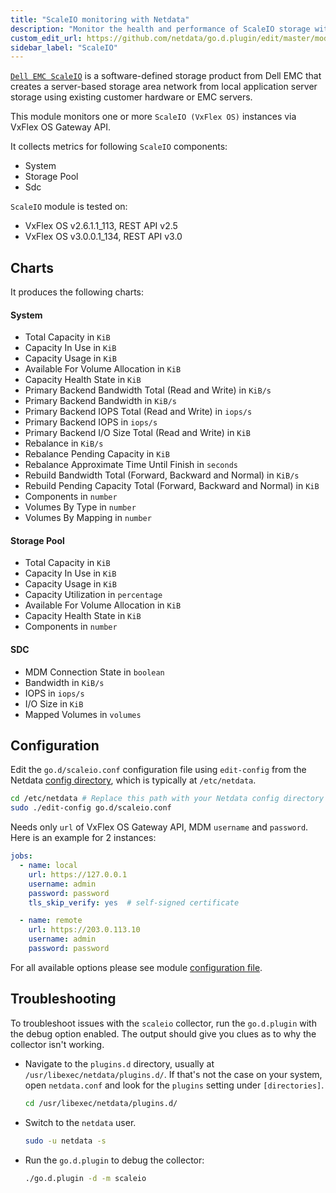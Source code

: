```yaml
---
title: "ScaleIO monitoring with Netdata"
description: "Monitor the health and performance of ScaleIO storage with zero configuration, per-second metric granularity, and interactive visualizations."
custom_edit_url: https://github.com/netdata/go.d.plugin/edit/master/modules/scaleio/README.md
sidebar_label: "ScaleIO"
---
```




[`Dell EMC ScaleIO`](https://www.dellemc.com/en-us/storage/data-storage/software-defined-storage.htm) is a
software-defined storage product from Dell EMC that creates a server-based storage area network from local application
server storage using existing customer hardware or EMC servers.

This module monitors one or more `ScaleIO (VxFlex OS)` instances via VxFlex OS Gateway API.

It collects metrics for following `ScaleIO` components:

- System
- Storage Pool
- Sdc

`ScaleIO` module is tested on:

- VxFlex OS v2.6.1.1_113, REST API v2.5
- VxFlex OS v3.0.0.1_134, REST API v3.0

## Charts

It produces the following charts:

#### System

- Total Capacity in `KiB`
- Capacity In Use in `KiB`
- Capacity Usage in `KiB`
- Available For Volume Allocation in `KiB`
- Capacity Health State in `KiB`
- Primary Backend Bandwidth Total (Read and Write) in `KiB/s`
- Primary Backend Bandwidth in `KiB/s`
- Primary Backend IOPS Total (Read and Write) in `iops/s`
- Primary Backend IOPS in `iops/s`
- Primary Backend I/O Size Total (Read and Write) in `KiB`
- Rebalance in `KiB/s`
- Rebalance Pending Capacity in `KiB`
- Rebalance Approximate Time Until Finish in `seconds`
- Rebuild Bandwidth Total (Forward, Backward and Normal) in `KiB/s`
- Rebuild Pending Capacity Total (Forward, Backward and Normal) in `KiB`
- Components in `number`
- Volumes By Type in `number`
- Volumes By Mapping in `number`

#### Storage Pool

- Total Capacity in `KiB`
- Capacity In Use in `KiB`
- Capacity Usage in `KiB`
- Capacity Utilization in `percentage`
- Available For Volume Allocation in `KiB`
- Capacity Health State in `KiB`
- Components in `number`

#### SDC

- MDM Connection State in `boolean`
- Bandwidth in `KiB/s`
- IOPS in `iops/s`
- I/O Size in `KiB`
- Mapped Volumes in `volumes`

## Configuration

Edit the `go.d/scaleio.conf` configuration file using `edit-config` from the
Netdata [config directory](/docs/configure/nodes), which is typically at `/etc/netdata`.

```bash
cd /etc/netdata # Replace this path with your Netdata config directory
sudo ./edit-config go.d/scaleio.conf
```

Needs only `url` of VxFlex OS Gateway API, MDM `username` and `password`. Here is an example for 2 instances:

```yaml
jobs:
  - name: local
    url: https://127.0.0.1
    username: admin
    password: password
    tls_skip_verify: yes  # self-signed certificate

  - name: remote
    url: https://203.0.113.10
    username: admin
    password: password
```

For all available options please see
module [configuration file](https://github.com/netdata/go.d.plugin/blob/master/config/go.d/scaleio.conf).

## Troubleshooting

To troubleshoot issues with the `scaleio` collector, run the `go.d.plugin` with the debug option enabled. The output
should give you clues as to why the collector isn't working.

- Navigate to the `plugins.d` directory, usually at `/usr/libexec/netdata/plugins.d/`. If that's not the case on
  your system, open `netdata.conf` and look for the `plugins` setting under `[directories]`.

  ```bash
  cd /usr/libexec/netdata/plugins.d/
  ```

- Switch to the `netdata` user.

  ```bash
  sudo -u netdata -s
  ```

- Run the `go.d.plugin` to debug the collector:

  ```bash
  ./go.d.plugin -d -m scaleio
  ```

